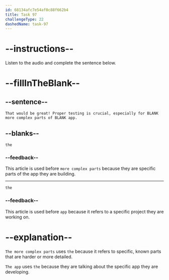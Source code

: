 ```yaml
---
id: 68134afc7e54af0c88f662b4
title: Task 97
challengeType: 22
dashedName: task-97
---
```


<!-- (Audio) Alice: That would be great! Proper testing is crucial, especially for the more complex parts of the app. -->

# --instructions--

Listen to the audio and complete the sentence below.

# --fillInTheBlank--

## --sentence--

`That would be great! Proper testing is crucial, especially for BLANK more complex parts of BLANK app.`

## --blanks--

`the`

### --feedback--

This article is used before `more complex parts` because they are specific parts of the app they are building.

---

`the`

### --feedback--

This article is used before `app` because it refers to a specific project they are working on.

# --explanation--

`The more complex parts` uses `the` because it refers to specific, known parts that are harder or more detailed.

`The app` uses `the` because they are talking about the specific app they are developing.
